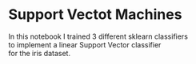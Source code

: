 # Support Vectot Machines
In this notebook I trained 3 different sklearn classifiers  
to implement a linear Support Vector classifier  
for the iris dataset.
